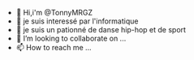 - 👋 Hi,i'm @TonnyMRGZ
- 👀 je suis interessé par l'informatique
- 🌱 je suis un pationné de danse hip-hop et de sport
- 💞️ I’m looking to collaborate on ...
- 📫 How to reach me ...

<!---
TonnyMRGZ/TonnyMRGZ is a ✨ special ✨ repository because its `README.md` (this file) appears on your GitHub profile.
You can click the Preview link to take a look at your changes.
--->
